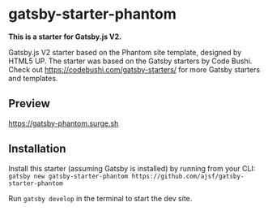 # gatsby-starter-phantom

**This is a starter for Gatsby.js V2.**

Gatsby.js V2 starter based on the Phantom site template, designed by HTML5 UP. The starter was based on the Gatsby starters by Code Bushi. Check out https://codebushi.com/gatsby-starters/ for more Gatsby starters and templates.

## Preview

https://gatsby-phantom.surge.sh

## Installation

Install this starter (assuming Gatsby is installed) by running from your CLI:
<br/>
`gatsby new gatsby-starter-phantom https://github.com/ajsf/gatsby-starter-phantom`

Run `gatsby develop` in the terminal to start the dev site.
